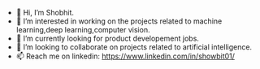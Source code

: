 - 👋 Hi, I’m Shobhit.
- 👀 I’m interested in working on the projects related to machine learning,deep learning,computer vision.
- 🌱 I’m currently looking for product developement jobs.
- 💞️ I’m looking to collaborate on projects related to artificial intelligence.
- 📫 Reach me on linkedin: https://www.linkedin.com/in/showbit01/

<!---
showbit01/showbit01 is a ✨ special ✨ repository because its `README.md` (this file) appears on your GitHub profile.
You can click the Preview link to take a look at your changes.
--->
